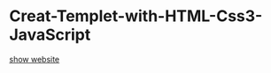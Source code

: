 # Creat-Templet-with-HTML-Css3-JavaScript

[show website](https://taha-abdelmonim.github.io/Creat-Templet-with-HTML-Css3-JavaScript/)
